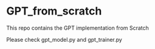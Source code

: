 # GPT_from_scratch
This repo contains the GPT implementation from Scratch

Please check gpt_model.py and gpt_trainer.py